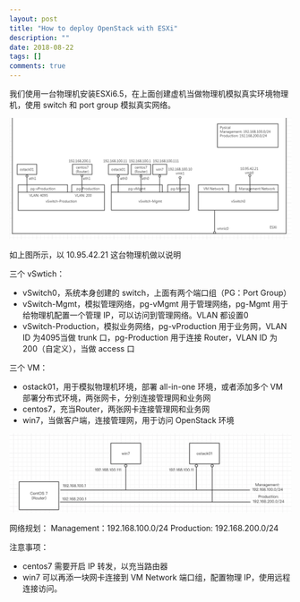 ```yaml
---
layout: post
title: "How to deploy OpenStack with ESXi"
description: ""
date: 2018-08-22
tags: []
comments: true
---
```


我们使用一台物理机安装ESXi6.5，在上面创建虚机当做物理机模拟真实环境物理机，使用 switch 和 port group 模拟真实网络。

![esxi_openstack](/assets/img/esxi_openstack.png)

如上图所示，以 10.95.42.21 这台物理机做以说明

三个 vSwtich：
* vSwitch0，系统本身创建的 switch，上面有两个端口组（PG：Port Group）
* vSwitch-Mgmt，模拟管理网络，pg-vMgmt 用于管理网络，pg-Mgmt 用于给物理机配置一个管理 IP，可以访问到管理网络。VLAN 都设置0
* vSwitch-Production，模拟业务网络，pg-vProduction 用于业务网，VLAN ID 为4095当做 trunk 口，pg-Production 用于连接 Router，VLAN ID 为200（自定义），当做 access 口

三个 VM：
* ostack01，用于模拟物理机环境，部署 all-in-one 环境，或者添加多个 VM 部署分布式环境，两张网卡，分别连接管理网和业务网
* centos7，充当Router，两张网卡连接管理网和业务网
* win7，当做客户端，连接管理网，用于访问 OpenStack 环境

![esxi_network](/assets/img/esxi_network.png)

网络规划：
Management：192.168.100.0/24
Production: 192.168.200.0/24

注意事项：
* centos7 需要开启 IP 转发，以充当路由器
* win7 可以再添一块网卡连接到 VM Network 端口组，配置物理 IP，使用远程连接访问。
